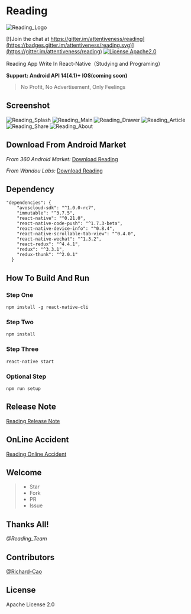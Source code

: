 # Reading
![Reading_Logo](./Reading_Logo.png)

[![Join the chat at https://gitter.im/attentiveness/reading](https://badges.gitter.im/attentiveness/reading.svg)](https://gitter.im/attentiveness/reading)
[![License Apache2.0](https://img.shields.io/hexpm/l/plug.svg)](https://raw.githubusercontent.com/attentiveness/reading/master/LICENSE)

Reading App Write In React-Native（Studying and Programing）

**Support: Android API 14(4.1)+    IOS(coming soon)**

> No Profit, No Advertisement, Only Feelings

## Screenshot
![Reading_Splash](./screenshot/Reading_Splash.jpg) ![Reading_Main](./screenshot/Reading_Main.jpg)
![Reading_Drawer](./screenshot/Reading_Drawer.jpg) ![Reading_Article](./screenshot/Reading_Article.jpg)
![Reading_Share](./screenshot/Reading_Share.jpg) ![Reading_About](./screenshot/Reading_About.jpg)

## Download From Android Market
*From 360 Android Market:* [Download Reading](http://zhushou.360.cn/detail/index/soft_id/3217938?recrefer=SE_D_Reading)

*From Wandou Labs:* [Download Reading](http://www.wandoujia.com/apps/com.reading)

## Dependency
```
"dependencies": {
    "avoscloud-sdk": "^1.0.0-rc7",
    "immutable": "^3.7.5",
    "react-native": "^0.21.0",
    "react-native-code-push": "^1.7.3-beta",
    "react-native-device-info": "^0.8.4",
    "react-native-scrollable-tab-view": "^0.4.0",
    "react-native-wechat": "^1.3.2",
    "react-redux": "^4.4.1",
    "redux": "^3.3.1",
    "redux-thunk": "^2.0.1"
  }
```
## How To Build And Run
### Step One
```
npm install -g react-native-cli
```
### Step Two
```
npm install
```
### Step Three
```
react-native start
```
### Optional Step
```
npm run setup
```

## Release Note
[Reading Release Note](https://github.com/attentiveness/reading/releases)

## OnLine Accident
[Reading Online Accident](./Reading_OnLine_Accident.md)

## Welcome
>* Star
>* Fork
>* PR
>* Issue

## Thanks All!
*@Reading_Team*

## Contributors
[@Richard-Cao](https://github.com/Richard-Cao)

## License
Apache License 2.0